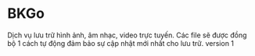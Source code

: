 # BKGo
Dịch vụ lưu trữ hình ảnh, âm nhạc, video trực tuyến. Các file sẽ được đồng bộ 1 cách tự động đảm bảo sự cập nhật mới nhất cho lưu trữ. version 1

